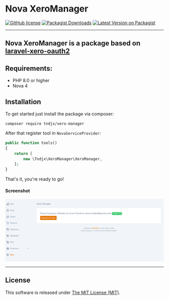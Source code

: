# Nova XeroManager

[![GitHub license](https://img.shields.io/github/license/tndjx/xero-manager?style=flat-square)](https://github.com/tndjx/xero-manager/blob/master/LICENSE)
[![Packagist Downloads](https://img.shields.io/packagist/dt/tndjx/xero-manager?style=flat-square&logo=packagist)](https://packagist.org/packages/tndjx/xero-manager)
[![Latest Version on Packagist](https://img.shields.io/packagist/v/tndjx/xero-manager.svg?style=flat-square&logo=composer)](https://packagist.org/packages/tndjx/xero-manager)

----
Nova XeroManager is a package based on [laravel-xero-oauth2](https://github.com/webfox/laravel-xero-oauth2)
----

## Requirements:

- PHP 8.0 or higher
- Nova 4

## Installation
To get started just install the package via composer:

```shell
composer require tndjx/xero-manager
```

After that register tool in `NovaServiceProvider`:

```php
public function tools()
{
    return [
        new \Tndjx\XeroManager\XeroManager,
    ];
}
```

That's it, you're ready to go!

#### Screenshot
![screenshot.png](screenshot.png)

----


## License

This software is released under [The MIT License (MIT)](LICENSE.txt).
